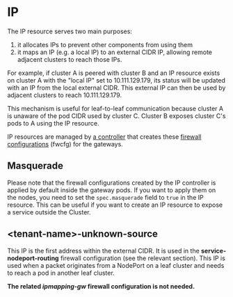 # IP

The IP resource serves two main purposes:

1. it allocates IPs to prevent other components from using them
2. it maps an IP (e.g. a local IP) to an external CIDR IP, allowing remote adjacent clusters to reach those IPs.

For example, if cluster A is peered with cluster B and an IP resource exists on cluster A with the "local IP" set to 10.111.129.179, its status will be updated with an IP from the local external CIDR. This external IP can then be used by adjacent clusters to reach 10.111.129.179.

This mechanism is useful for leaf-to-leaf communication because cluster A is unaware of the pod CIDR used by cluster C. Cluster B exposes cluster C's pods to A using the IP resource.

IP resources are managed by [a controller](https://github.com/liqotech/liqo/blob/978cc2ce96105507923dd167528946da4413804d/pkg/gateway/remapping/ip_controller.go) that creates these [firewall configurations](../crds/firewall.md#name-remap-ipmapping-gw) (fwcfg) for the gateways.

## Masquerade

Please note that the firewall configurations created by the IP controller is applied by default inside the gateway pods. If you want to apply them on the nodes, you need to set the `spec.masquerade` field to `true` in the IP resource. This can be useful if you want to create an IP resource to expose a service outside the Cluster.

## \<tenant-name\>-unknown-source

This IP is the first address within the external CIDR. It is used in the **service-nodeport-routing** firewall configuration (see the relevant section). This IP is used when a packet originates from a NodePort on a leaf cluster and needs to reach a pod in another leaf cluster.

**The related _ipmapping-gw_ firewall configuration is not needed.**
